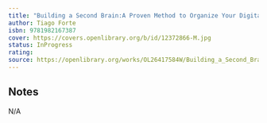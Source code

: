 ```yaml
---
title: "Building a Second Brain:A Proven Method to Organize Your Digital Life and Unlock Your Creative Potential"
author: Tiago Forte
isbn: 9781982167387
cover: https://covers.openlibrary.org/b/id/12372866-M.jpg
status: InProgress
rating: 
source: https://openlibrary.org/works/OL26417584W/Building_a_Second_Brain
---
```


## Notes

N/A